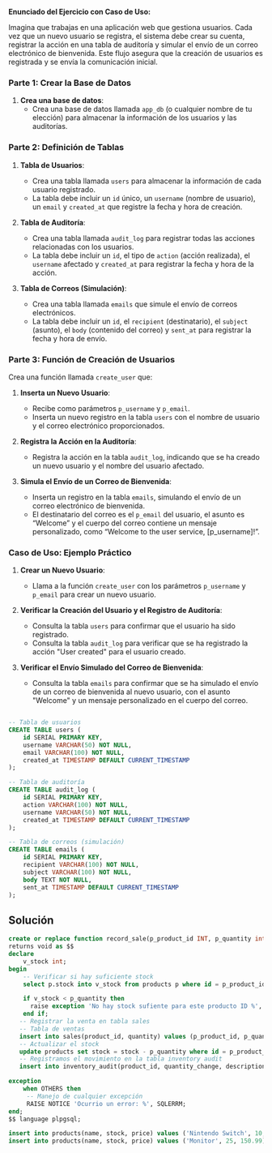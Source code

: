 **Enunciado del Ejercicio con Caso de Uso:**

Imagina que trabajas en una aplicación web que gestiona usuarios. Cada vez que un nuevo usuario se registra, el sistema debe crear su cuenta, registrar la acción en una tabla de auditoría y simular el envío de un correo electrónico de bienvenida. Este flujo asegura que la creación de usuarios es registrada y se envía la comunicación inicial.

### Parte 1: Crear la Base de Datos

1. **Crea una base de datos**:
   - Crea una base de datos llamada `app_db` (o cualquier nombre de tu elección) para almacenar la información de los usuarios y las auditorías.

### Parte 2: Definición de Tablas

1. **Tabla de Usuarios**:
   - Crea una tabla llamada `users` para almacenar la información de cada usuario registrado.
   - La tabla debe incluir un `id` único, un `username` (nombre de usuario), un `email` y `created_at` que registre la fecha y hora de creación.

2. **Tabla de Auditoría**:
   - Crea una tabla llamada `audit_log` para registrar todas las acciones relacionadas con los usuarios.
   - La tabla debe incluir un `id`, el tipo de `action` (acción realizada), el `username` afectado y `created_at` para registrar la fecha y hora de la acción.

3. **Tabla de Correos (Simulación)**:
   - Crea una tabla llamada `emails` que simule el envío de correos electrónicos.
   - La tabla debe incluir un `id`, el `recipient` (destinatario), el `subject` (asunto), el `body` (contenido del correo) y `sent_at` para registrar la fecha y hora de envío.

### Parte 3: Función de Creación de Usuarios

Crea una función llamada `create_user` que:

1. **Inserta un Nuevo Usuario**:
   - Recibe como parámetros `p_username` y `p_email`.
   - Inserta un nuevo registro en la tabla `users` con el nombre de usuario y el correo electrónico proporcionados.

2. **Registra la Acción en la Auditoría**:
   - Registra la acción en la tabla `audit_log`, indicando que se ha creado un nuevo usuario y el nombre del usuario afectado.

3. **Simula el Envío de un Correo de Bienvenida**:
   - Inserta un registro en la tabla `emails`, simulando el envío de un correo electrónico de bienvenida.
   - El destinatario del correo es el `p_email` del usuario, el asunto es “Welcome” y el cuerpo del correo contiene un mensaje personalizado, como “Welcome to the user service, [p_username]!”.

### Caso de Uso: Ejemplo Práctico

1. **Crear un Nuevo Usuario**:
   - Llama a la función `create_user` con los parámetros `p_username` y `p_email` para crear un nuevo usuario.
   
2. **Verificar la Creación del Usuario y el Registro de Auditoría**:
   - Consulta la tabla `users` para confirmar que el usuario ha sido registrado.
   - Consulta la tabla `audit_log` para verificar que se ha registrado la acción "User created" para el usuario creado.

3. **Verificar el Envío Simulado del Correo de Bienvenida**:
   - Consulta la tabla `emails` para confirmar que se ha simulado el envío de un correo de bienvenida al nuevo usuario, con el asunto "Welcome" y un mensaje personalizado en el cuerpo del correo.

```sql

-- Tabla de usuarios
CREATE TABLE users (
    id SERIAL PRIMARY KEY,
    username VARCHAR(50) NOT NULL,
    email VARCHAR(100) NOT NULL,
    created_at TIMESTAMP DEFAULT CURRENT_TIMESTAMP
);

-- Tabla de auditoría
CREATE TABLE audit_log (
    id SERIAL PRIMARY KEY,
    action VARCHAR(100) NOT NULL,
    username VARCHAR(50) NOT NULL,
    created_at TIMESTAMP DEFAULT CURRENT_TIMESTAMP
);

-- Tabla de correos (simulación)
CREATE TABLE emails (
    id SERIAL PRIMARY KEY,
    recipient VARCHAR(100) NOT NULL,
    subject VARCHAR(100) NOT NULL,
    body TEXT NOT NULL,
    sent_at TIMESTAMP DEFAULT CURRENT_TIMESTAMP
);

```

## Solución

```sql
create or replace function record_sale(p_product_id INT, p_quantity int)
returns void as $$
declare 
	v_stock int;
begin
	-- Verificar si hay suficiente stock
    select p.stock into v_stock from products p where id = p_product_id;

    if v_stock < p_quantity then
      raise exception 'No hay stock sufiente para este producto ID %', p_product_id;
    end if;
   -- Registrar la venta en tabla sales
   -- Tabla de ventas
   insert into sales(product_id, quantity) values (p_product_id, p_quantity);
   -- Actualizar el stock
   update products set stock = stock - p_quantity where id = p_product_id;
   -- Registramos el movimiento en la tabla inventory audit
   insert into inventory_audit(product_id, quantity_change, description) values (p_product_id, -p_quantity, 'Sale transaction');

exception
	when OTHERS then
	 -- Manejo de cualquier excepción
	 RAISE NOTICE 'Ocurrio un error: %', SQLERRM;
end;
$$ language plpgsql;

insert into products(name, stock, price) values ('Nintendo Switch', 10, 400.99);
insert into products(name, stock, price) values ('Monitor', 25, 150.99);

```